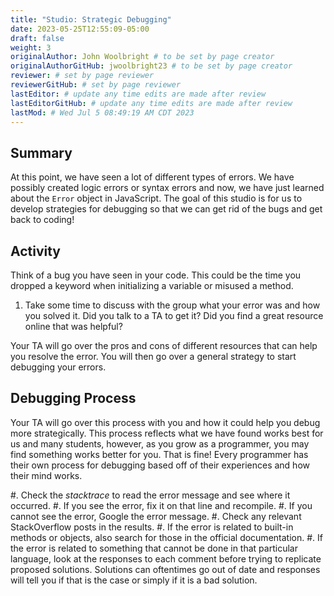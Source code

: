 ```yaml
---
title: "Studio: Strategic Debugging"
date: 2023-05-25T12:55:09-05:00
draft: false
weight: 3
originalAuthor: John Woolbright # to be set by page creator
originalAuthorGitHub: jwoolbright23 # to be set by page creator
reviewer: # set by page reviewer
reviewerGitHub: # set by page reviewer
lastEditor: # update any time edits are made after review
lastEditorGitHub: # update any time edits are made after review
lastMod: # Wed Jul 5 08:49:19 AM CDT 2023
---
```


Summary
-------

At this point, we have seen a lot of different types of errors.
We have possibly created logic errors or syntax errors and now, we have just learned about the ``Error`` object in JavaScript.
The goal of this studio is for us to develop strategies for debugging so that we can get rid of the bugs and get back to coding!

Activity
--------

Think of a bug you have seen in your code.
This could be the time you dropped a keyword when initializing a variable or misused a method.

1. Take some time to discuss with the group what your error was and how you solved it.
   Did you talk to a TA to get it?
   Did you find a great resource online that was helpful?

Your TA will go over the pros and cons of different resources that can help you resolve the error.
You will then go over a general strategy to start debugging your errors.

Debugging Process
-----------------

Your TA will go over this process with you and how it could help you debug more strategically.
This process reflects what we have found works best for us and many students, however, as you grow as a programmer, you may find something works better for you.
That is fine! Every programmer has their own process for debugging based off of their experiences and how their mind works.

#. Check the *stacktrace* to read the error message and see where it occurred.
#. If you see the error, fix it on that line and recompile.
#. If you cannot see the error, Google the error message.
#. Check any relevant StackOverflow posts in the results.
#. If the error is related to built-in methods or objects, also search for those in the official documentation.
#. If the error is related to something that cannot be done in that particular language, look at the responses to each comment before trying to replicate proposed solutions. Solutions can oftentimes go out of date and responses will tell you if that is the case or simply if it is a bad solution.
